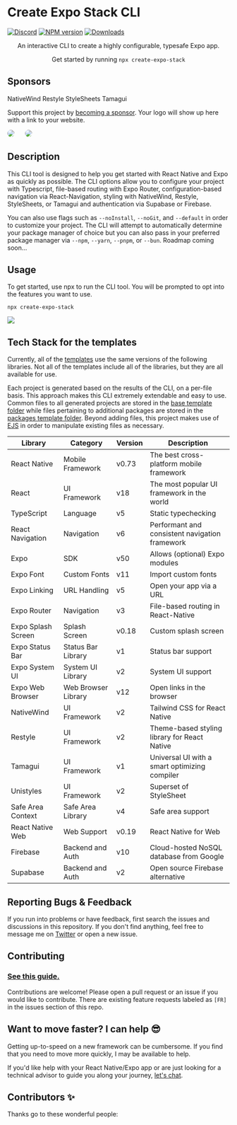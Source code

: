 # Create Expo Stack CLI

[![Discord](https://img.shields.io/discord/1173879003191459860?color=%235865F2&label=Discord&logo=discord&logoColor=%23fff)](https://expostack.dev/discord) [![NPM version][npm-image]][npm-url]
[![Downloads][downloads-image]][npm-url]

<p align="center">
  An interactive CLI to create a highly configurable, typesafe Expo app.
</p>

<p align="center">
  Get started by running <code>npx create-expo-stack</code>

## Sponsors

NativeWind
Restyle
StyleSheets
Tamagui

Support this project by <a href="https://github.com/sponsors/danstepanov" target="_blank">becoming a sponsor</a>. Your logo will show up here with a link to your website.

<a href="https://galaxies.dev/" target="_blank" style="margin-top: 10px;margin-right: 10px; margin-bottom: 10px;" ><img src="https://expostack.dev/galaxies-logo.svg"  style="border-radius: 50%;"></a> <a href="https://expo.dev/" target="_blank" style="margin: 10px;"><img src="https://expostack.dev/expo-logo.svg"  style="border-radius: 50%;"></a>

## Description

This CLI tool is designed to help you get started with React Native and Expo as quickly as possible. The CLI options allow you to configure your project with Typescript, file-based routing with Expo Router, configuration-based navigation via React-Navigation, styling with NativeWind, Restyle, StyleSheets, or Tamagui and authentication via Supabase or Firebase.

You can also use flags such as `--noInstall`, `--noGit`, and `--default` in order to customize your project. The CLI will attempt to automatically determine your package manager of choice but you can also pass in your preferred package manager via `--npm`, `--yarn`, `--pnpm`, or `--bun`. Roadmap coming soon...

## Usage

To get started, use npx to run the CLI tool. You will be prompted to opt into the features you want to use.

`npx create-expo-stack`

<img src="https://github.com/danstepanov/create-expo-stack/assets/5482800/e709dd66-cb9b-463c-91f9-b842bb80585c" />

## Tech Stack for the templates

Currently, all of the [templates](https://github.com/danstepanov/create-expo-stack/tree/main/cli/src/templates) use the same versions of the following libraries. Not all of the templates include all of the libraries, but they are all available for use.

Each project is generated based on the results of the CLI, on a per-file basis. This approach makes this CLI extremely extendable and easy to use. Common files to all generated projects are stored in the [base template folder](https://github.com/danstepanov/create-expo-stack/tree/main/cli/src/templates/base) while files pertaining to additional packages are stored in the [packages template folder](https://github.com/danstepanov/create-expo-stack/tree/main/cli/src/templates/packages). Beyond adding files, this project makes use of [EJS](https://ejs.co/) in order to manipulate existing files as necessary.

| Library            | Category            | Version | Description                                    |
| ------------------ | ------------------- | ------- | ---------------------------------------------- |
| React Native       | Mobile Framework    | v0.73   | The best cross-platform mobile framework       |
| React              | UI Framework        | v18     | The most popular UI framework in the world     |
| TypeScript         | Language            | v5      | Static typechecking                            |
| React Navigation   | Navigation          | v6      | Performant and consistent navigation framework |
| Expo               | SDK                 | v50     | Allows (optional) Expo modules                 |
| Expo Font          | Custom Fonts        | v11     | Import custom fonts                            |
| Expo Linking       | URL Handling        | v5      | Open your app via a URL                        |
| Expo Router        | Navigation          | v3      | File-based routing in React-Native             |
| Expo Splash Screen | Splash Screen       | v0.18   | Custom splash screen                           |
| Expo Status Bar    | Status Bar Library  | v1      | Status bar support                             |
| Expo System UI     | System UI Library   | v2      | System UI support                              |
| Expo Web Browser   | Web Browser Library | v12     | Open links in the browser                      |
| NativeWind         | UI Framework        | v2      | Tailwind CSS for React Native                  |
| Restyle            | UI Framework        | v2      | Theme-based styling library for React Native   |
| Tamagui            | UI Framework        | v1      | Universal UI with a smart optimizing compiler  |
| Unistyles          | UI Framework        | v2      | Superset of StyleSheet                         |
| Safe Area Context  | Safe Area Library   | v4      | Safe area support                              |
| React Native Web   | Web Support         | v0.19   | React Native for Web                           |
| Firebase           | Backend and Auth    | v10     | Cloud-hosted NoSQL database from Google        |
| Supabase           | Backend and Auth    | v2      | Open source Firebase alternative               |

## Reporting Bugs & Feedback

If you run into problems or have feedback, first search the issues and discussions in this repository. If you don't find anything, feel free to message me on [Twitter](https://twitter.com/danstepanov) or open a new issue.

## Contributing

### [See this guide.](https://github.com/danstepanov/create-expo-stack/blob/main/contributing.md)

Contributions are welcome! Please open a pull request or an issue if you would like to contribute. There are existing feature requests labeled as `[FR]` in the issues section of this repo.

## Want to move faster? I can help 😎

Getting up-to-speed on a new framework can be cumbersome. If you find that you need to move more quickly, I may be available to help.

If you'd like help with your React Native/Expo app or are just looking for a technical advisor to guide you along your journey, [let's chat](https://twitter.com/danstepanov).

## Contributors ✨

Thanks go to these wonderful people:

<!-- readme: contributors -start -->
<!-- readme: contributors -end -->

[downloads-image]: https://img.shields.io/npm/dm/create-expo-stack?color=364fc7&logoColor=364fc7
[npm-url]: https://www.npmjs.com/package/create-expo-stack
[npm-image]: https://img.shields.io/npm/v/create-expo-stack?color=0b7285&logoColor=0b7285
